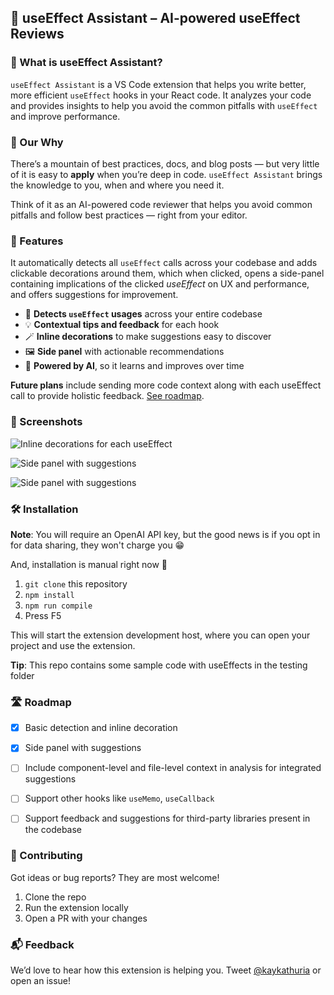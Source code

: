 ## 📘 useEffect Assistant – AI-powered useEffect Reviews


### 🧠 What is useEffect Assistant?

`useEffect Assistant` is a VS Code extension that helps you write better, more efficient `useEffect` hooks in your React code. It analyzes your code and provides insights to help you avoid the common pitfalls with `useEffect` and improve performance.


### 📌 Our Why

There’s a mountain of best practices, docs, and blog posts — but very little of it is easy to **apply** when you’re deep in code. `useEffect Assistant` brings the knowledge to you, when and where you need it.

Think of it as an AI-powered code reviewer that helps you avoid common pitfalls and follow best practices — right from your editor.

### 🚀 Features

It automatically detects all `useEffect` calls across your codebase and adds clickable decorations around them, which when clicked, opens a side-panel containing implications of the clicked _useEffect_ on UX and performance, and offers suggestions for improvement.

- 🎯 **Detects `useEffect` usages** across your entire codebase
- 💡 **Contextual tips and feedback** for each hook
- 🪄 **Inline decorations** to make suggestions easy to discover
- 🖼️ **Side panel** with actionable recommendations
- 🤖 **Powered by AI**, so it learns and improves over time


**Future plans** include sending more code context along with each useEffect call to provide holistic feedback. [See roadmap](https://github.com/intelligent-systems-inc/my-coding-assistant?tab=readme-ov-file#-roadmap).

### 📸 Screenshots

![Inline decorations for each useEffect](https://github.com/intelligent-systems-inc/my-coding-assistant/tree/main/images/annotations.png)

![Side panel with suggestions](https://github.com/intelligent-systems-inc/my-coding-assistant/tree/main/images/suggestions1.png)

![Side panel with suggestions](https://github.com/intelligent-systems-inc/my-coding-assistant/tree/main/images/suggestions2.png)


### 🛠 Installation

**Note**: You will require an OpenAI API key, but the good news is if you opt in for data sharing, they won't charge you 😁

And, installation is manual right now 😬

1. `git clone` this repository
2. `npm install`
3. `npm run compile`
4. Press F5

This will start the extension development host, where you can open your project and use the extension.

**Tip**: This repo contains some sample code with useEffects in the testing folder


### 🛣 Roadmap

- [x] Basic detection and inline decoration
- [x] Side panel with suggestions
- [ ] Include component-level and file-level context in analysis for integrated suggestions
- [ ] Support other hooks like `useMemo`, `useCallback`
- [ ] Support feedback and suggestions for third-party libraries present in the codebase


### 🤝 Contributing

Got ideas or bug reports? They are most welcome!

1. Clone the repo
2. Run the extension locally
3. Open a PR with your changes

### 📬 Feedback

We’d love to hear how this extension is helping you. Tweet [@kaykathuria](https://x.com/kaykathuria) or open an issue!
